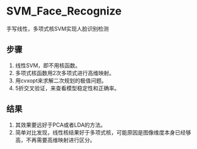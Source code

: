 # SVM_Face_Recognize
手写线性，多项式核SVM实现人脸识别检测
## 步骤
1. 线性SVM，即不用核函数。
2. 多项式核函数用2次多项式进行高维映射。
3. 用cvxopt来求解二次规划的极值问题。
4. 5折交叉验证，来查看模型稳定性和正确率。
## 结果
1. 其效果要远好于PCA或者LDA的方法。
2. 简单对比发现，线性核结果好于多项式核，可能原因是图像维度本身已经够高，不再需要高维映射进行区分。
